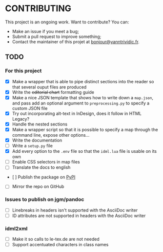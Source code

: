 # CONTRIBUTING

This project is an ongoing work. Want to contribute? You can:

* Make an issue if you meet a bug;
* Submit a pull request to improve something;
* Contact the maintainer of this projet at [bonjour@yanntrividic.fr](mailto:bonjour@yanntrividic.fr).

## TODO

### For this project

* [x] Make a wrapper that is able to pipe distinct sections into the reader so that several ouput files are produced
* [x] Write the ~~editorial chart~~ formatting guide
* [x] Make a nice JSON template that shows how to write down a `map.json`, and pass add an optional argument to `preprocessing.py` to specify a custom JSON file
* [x] Try out incorporating alt-text in InDesign, does it follow in HTML Legacy?
* [x] Handle the nested sections
* [x] Make a wrapper script so that it is possible to specify a map through the command line, expose other options...
* [x] Write the documentation
* [ ] Write a `setup.py` file
* [x] Add every option to the `.env` file so that the `idml.lua` file is usable on its own
* [ ] Enable CSS selectors in map files
* [ ] Translate the docs to english
* [ ] Publish the package on [PyPI](https://pypi.org/)
* [ ] Mirror the repo on GitHub

### Issues to publish on jgm/pandoc

* [ ] Linebreaks in headers isn't supported with the AsciiDoc writer
* [ ] ID attributes are not supported in headers with the AsciiDoc writer

### idml2xml

* [ ] Make it so calls to le-tex.de are not needed
* [ ] Support accentuated characters in class names